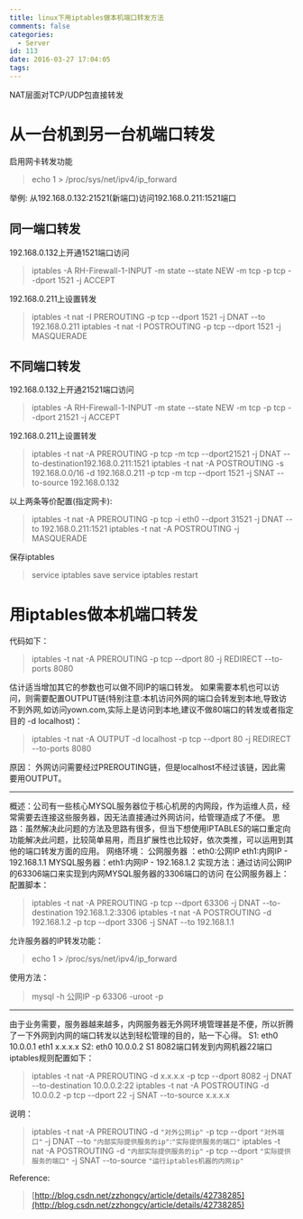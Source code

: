 ```yaml
---
title: linux下用iptables做本机端口转发方法
comments: false
categories:
  - Server
id: 113
date: 2016-03-27 17:04:05
tags:
---
```

NAT层面对TCP/UDP包直接转发
<!--more-->
# 从一台机到另一台机端口转发
启用网卡转发功能
> echo 1 \> /proc/sys/net/ipv4/ip_forward

举例:
从192.168.0.132:21521(新端口)访问192.168.0.211:1521端口
## 同一端口转发
192.168.0.132上开通1521端口访问
> iptables -A RH-Firewall-1-INPUT -m state --state NEW -m tcp -p tcp --dport 1521 -j ACCEPT

192.168.0.211上设置转发
> iptables -t nat -I PREROUTING -p tcp --dport 1521 -j DNAT --to 192.168.0.211
> iptables -t nat -I POSTROUTING -p tcp --dport 1521 -j MASQUERADE

## 不同端口转发
192.168.0.132上开通21521端口访问
> iptables -A RH-Firewall-1-INPUT -m state --state NEW -m tcp -p tcp --dport 21521 -j ACCEPT

192.168.0.211上设置转发
> iptables -t nat -A PREROUTING -p tcp -m tcp --dport21521 -j DNAT --to-destination192.168.0.211:1521
> iptables -t nat -A POSTROUTING -s 192.168.0.0/16 -d 192.168.0.211 -p tcp -m tcp --dport 1521 -j SNAT --to-source 192.168.0.132

以上两条等价配置(指定网卡):
> iptables -t nat -A PREROUTING -p tcp -i eth0 --dport 31521 -j DNAT --to 192.168.0.211:1521
> iptables -t nat -A POSTROUTING -j MASQUERADE

保存iptables
> service iptables save
> service iptables restart

# 用iptables做本机端口转发
代码如下：
>iptables -t nat -A PREROUTING -p tcp --dport 80 -j REDIRECT --to-ports 8080

估计适当增加其它的参数也可以做不同IP的端口转发。
如果需要本机也可以访问，则需要配置OUTPUT链(特别注意:本机访问外网的端口会转发到本地,导致访不到外网,如访问yown.com,实际上是访问到本地,建议不做80端口的转发或者指定目的 -d localhost)：
> iptables -t nat -A OUTPUT -d localhost -p tcp --dport 80 -j REDIRECT --to-ports 8080

原因：
外网访问需要经过PREROUTING链，但是localhost不经过该链，因此需要用OUTPUT。
* * *
概述：公司有一些核心MYSQL服务器位于核心机房的内网段，作为运维人员，经常需要去连接这些服务器，因无法直接通过外网访问，给管理造成了不便。
思路：虽然解决此问题的方法及思路有很多，但当下想使用IPTABLES的端口重定向功能解决此问题，比较简单易用，而且扩展性也比较好，依次类推，可以运用到其他的端口转发方面的应用。
网络环境：
公网服务器 ：eth0:公网IP eth1:内网IP - 192.168.1.1
MYSQL服务器：eth1:内网IP - 192.168.1.2
实现方法：通过访问公网IP的63306端口来实现到内网MYSQL服务器的3306端口的访问
在公网服务器上：
配置脚本：
> iptables -t nat -A PREROUTING -p tcp --dport 63306 -j DNAT --to-destination 192.168.1.2:3306
> iptables -t nat -A POSTROUTING -d 192.168.1.2 -p tcp --dport 3306 -j SNAT --to 192.168.1.1

允许服务器的IP转发功能：
> echo 1 &gt; /proc/sys/net/ipv4/ip_forward

使用方法：
> mysql -h 公网IP -p 63306 -uroot -p

* * *
由于业务需要，服务器越来越多，内网服务器无外网环境管理甚是不便，所以折腾了一下外网到内网的端口转发以达到轻松管理的目的，贴一下心得。
S1:
eth0 10.0.0.1
eth1 x.x.x.x
S2:
eth0 10.0.0.2
S1 8082端口转发到内网机器22端口
iptables规则配置如下：
> iptables -t nat -A PREROUTING -d x.x.x.x -p tcp --dport 8082 -j DNAT --to-destination 10.0.0.2:22
> iptables -t nat -A POSTROUTING -d 10.0.0.2 -p tcp --dport 22 -j SNAT --to-source x.x.x.x

说明：
> iptables -t nat -A PREROUTING -d `"对外公网ip"` -p tcp --dport `"对外端口"` -j DNAT --to `"内部实际提供服务的ip"`:`"实际提供服务的端口"`
> iptables -t nat -A POSTROUTING -d `"内部实际提供服务的ip"` -p tcp --dport `"实际提供服务的端口"` -j SNAT --to-source `"运行iptables机器的内网ip"`

Reference: 
> [http://blog.csdn.net/zzhongcy/article/details/42738285](http://blog.csdn.net/zzhongcy/article/details/42738285)
